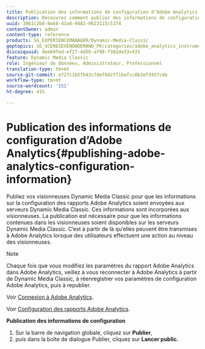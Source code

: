 ```yaml
---
title: Publication des informations de configuration d’Adobe Analytics
description: Découvrez comment publier des informations de configuration Adobe Analytics.
uuid: 39b1c2bd-8eb8-43a8-9482-9623115c5374
contentOwner: admin
content-type: reference
products: SG_EXPERIENCEMANAGER/Dynamic-Media-Classic
geptopics: SG_SCENESEVENONDEMAND_PK/categories/adobe_analytics_instrumentation_kit
discoiquuid: deeb9fed-ef27-4d58-af98-f381de33c431
feature: Dynamic Media Classic
role: Ingénieur de données, Administrateur, Professionnel
translation-type: tm+mt
source-git-commit: e727c1b5fb43c7def842ff1bafcc8b3ef3437cde
workflow-type: tm+mt
source-wordcount: '151'
ht-degree: 41%

---
```



# Publication des informations de configuration d’Adobe Analytics{#publishing-adobe-analytics-configuration-information}

Publiez vos visionneuses Dynamic Media Classic pour que les informations sur la configuration des rapports Adobe Analytics soient envoyées aux serveurs Dynamic Media Classic. Ces informations sont incorporées aux visionneuses. La publication est nécessaire pour que les informations contenues dans les visionneuses soient disponibles sur les serveurs Dynamic Media Classic. C’est à partir de là qu’elles peuvent être transmises à Adobe Analytics lorsque des utilisateurs effectuent une action au niveau des visionneuses.

>[!NOTE]
>
>Chaque fois que vous modifiez les paramètres du rapport Adobe Analytics dans Adobe Analytics, veillez à vous reconnecter à Adobe Analytics à partir de Dynamic Media Classic, à réenregistrer vos paramètres de configuration Adobe Analytics, puis à republier.

Voir [Connexion à Adobe Analytics](log-analytics.md#log_in_to_adobe_analytics).

Voir [Configuration des rapports Adobe Analytics](configuring-analytics-reports.md#configuring_adobe_analytics_reports).

**Publication des informations de configuration**

1. Sur la barre de navigation globale, cliquez sur **Publier**, 
1. puis dans la boîte de dialogue Publier, cliquez sur **Lancer public.**

